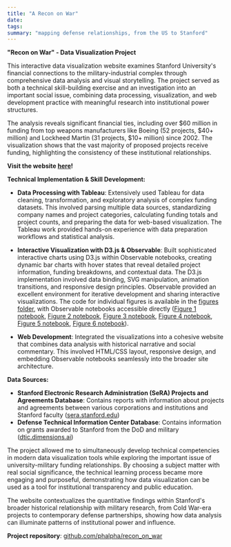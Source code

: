 ```yaml
---
title: "A Recon on War"
date: 
tags: 
summary: "mapping defense relationships, from the US to Stanford"
---
```


**"Recon on War" - Data Visualization Project**

This interactive data visualization website examines Stanford University's financial connections to the military-industrial complex through comprehensive data analysis and visual storytelling. The project served as both a technical skill-building exercise and an investigation into an important social issue, combining data processing, visualization, and web development practice with meaningful research into institutional power structures.

The analysis reveals significant financial ties, including over $60 million in funding from top weapons manufacturers like Boeing (52 projects, $40+ million) and Lockheed Martin (31 projects, $10+ million) since 2002. The visualization shows that the vast majority of proposed projects receive funding, highlighting the consistency of these institutional relationships.

**Visit the website [here](phalpha.github.io/recon_on_war)!**

**Technical Implementation & Skill Development:**
- **Data Processing with Tableau**: Extensively used Tableau for data cleaning, transformation, and exploratory analysis of complex funding datasets. This involved parsing multiple data sources, standardizing company names and project categories, calculating funding totals and project counts, and preparing the data for web-based visualization. The Tableau work provided hands-on experience with data preparation workflows and statistical analysis.

- **Interactive Visualization with D3.js & Observable**: Built sophisticated interactive charts using D3.js within Observable notebooks, creating dynamic bar charts with hover states that reveal detailed project information, funding breakdowns, and contextual data. The D3.js implementation involved data binding, SVG manipulation, animation transitions, and responsive design principles. Observable provided an excellent environment for iterative development and sharing interactive visualizations. The code for individual figures is available in the [figures folder](https://github.com/phalpha/recon_on_war/tree/main/figures), with Observable notebooks accessible directly ([Figure 1 notebook](https://observablehq.com/@ph1729/project_figure1), [Figure 2 notebook](https://observablehq.com/@ph1729/figure2), [Figure 3 notebook](https://observablehq.com/@ph1729/figure3), [Figure 4 notebook](https://observablehq.com/@ph1729/figure4), [Figure 5 notebook](https://observablehq.com/@ph1729/figure5), [Figure 6 notebook](https://observablehq.com/@ph1729/project_figure1)).

- **Web Development**: Integrated the visualizations into a cohesive website that combines data analysis with historical narrative and social commentary. This involved HTML/CSS layout, responsive design, and embedding Observable notebooks seamlessly into the broader site architecture.

**Data Sources:**
- **Stanford Electronic Research Administration (SeRA) Projects and Agreements Database**: Contains reports with information about projects and agreements between various corporations and institutions and Stanford faculty ([sera.stanford.edu](https://sera.stanford.edu/apex/f?p=200:91:15655527959837:::::))
- **Defense Technical Information Center Database**: Contains information on grants awarded to Stanford from the DoD and military ([dtic.dimensions.ai](https://dtic.dimensions.ai/discover/grant))

The project allowed me to simultaneously develop technical competencies in modern data visualization tools while exploring the important issue of university-military funding relationships. By choosing a subject matter with real social significance, the technical learning process became more engaging and purposeful, demonstrating how data visualization can be used as a tool for institutional transparency and public education.

The website contextualizes the quantitative findings within Stanford's broader historical relationship with military research, from Cold War-era projects to contemporary defense partnerships, showing how data analysis can illuminate patterns of institutional power and influence.

**Project repository**: [github.com/phalpha/recon_on_war](https://github.com/phalpha/recon_on_war)